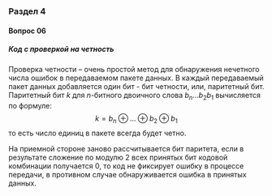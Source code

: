 ### Раздел 4

#### Вопрос 06

##### Код с проверкой на четность

Проверка четности – очень простой метод для обнаружения нечетного числа ошибок в передаваемом пакете данных. В каждый передаваемый пакет данных добавляется один бит - бит четности, или, паритетный бит. Паритетный бит _k_ для _n_-битного двоичного слова $b_n \dots b_2 b_1$ вычисляется по формуле:
$$k = b_n \oplus \dots \oplus b_2 \oplus b_1$$
то есть число единиц в пакете всегда будет четно.

На приемной стороне заново рассчитывается бит паритета, если в результате сложение по модулю 2 всех принятых бит кодовой комбинации получается 0, то код не фиксирует ошибку в процессе передачи, в противном случае обнаруживается ошибка в принятых данных.